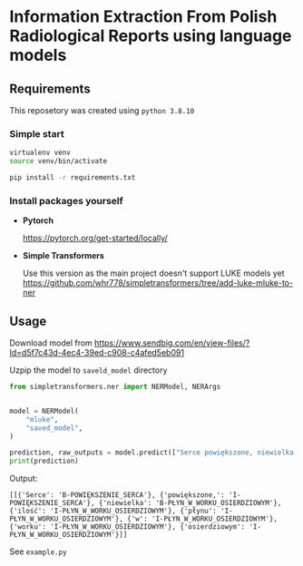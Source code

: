 # Information Extraction From Polish Radiological Reports using language models

## Requirements
This reposetory was created using `python 3.8.10`
### Simple start
```bash
virtualenv venv
source venv/bin/activate

pip install -r requirements.txt

```
### Install packages yourself

* **Pytorch**

    https://pytorch.org/get-started/locally/
* **Simple Transformers**

    Use this version as the main project doesn't support LUKE models yet
    https://github.com/whr778/simpletransformers/tree/add-luke-mluke-to-ner

## Usage
Download model from https://www.sendbig.com/en/view-files/?Id=d5f7c43d-4ec4-39ed-c908-c4afed5eb091

Uzpip the model to `saveld_model` directory

```python
from simpletransformers.ner import NERModel, NERArgs


model = NERModel(
    "mluke",
    "saved_model",
)

prediction, raw_outputs = model.predict(["Serce powiększone, niewielka ilość płynu w worku osierdziowym"])
print(prediction)
```
Output:
```
[[{'Serce': 'B-POWIĘKSZENIE_SERCA'}, {'powiększone,': 'I-POWIĘKSZENIE_SERCA'}, {'niewielka': 'B-PŁYN_W_WORKU_OSIERDZIOWYM'}, {'ilość': 'I-PŁYN_W_WORKU_OSIERDZIOWYM'}, {'płynu': 'I-PŁYN_W_WORKU_OSIERDZIOWYM'}, {'w': 'I-PŁYN_W_WORKU_OSIERDZIOWYM'}, {'worku': 'I-PŁYN_W_WORKU_OSIERDZIOWYM'}, {'osierdziowym': 'I-PŁYN_W_WORKU_OSIERDZIOWYM'}]]
```

See `example.py`